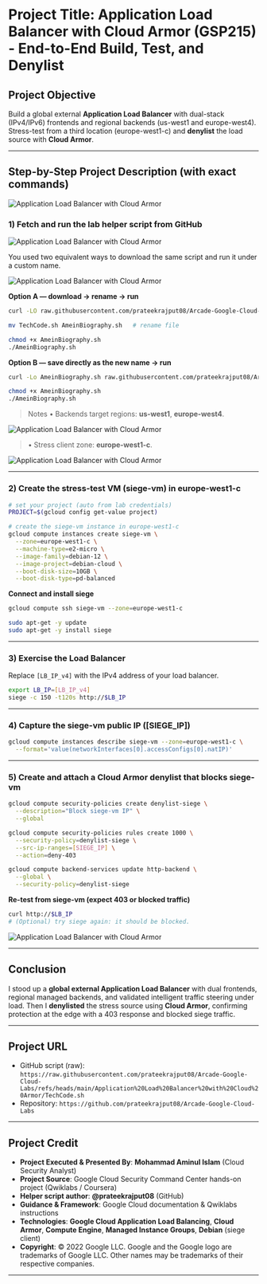 # Project Title: Application Load Balancer with Cloud Armor (GSP215) - End-to-End Build, Test, and Denylist

## Project Objective

Build a global external **Application Load Balancer** with dual-stack (IPv4/IPv6) frontends and regional backends (us-west1 and europe-west4). Stress-test from a third location (europe-west1-c) and **denylist** the load source with **Cloud Armor**.

---

## Step-by-Step Project Description (with exact commands)

![Application Load Balancer with Cloud Armor](https://github.com/aminbiography/Google-Cloud-Cybersecurity-Professional-Certificate/blob/main/bar-graph-chart-image/Application%20Load%20Balancer%20with%20Cloud%20Armor-01.jpg)

### 1) Fetch and run the lab helper script from GitHub

![Application Load Balancer with Cloud Armor](https://github.com/aminbiography/Google-Cloud-Cybersecurity-Professional-Certificate/blob/main/bar-graph-chart-image/Application%20Load%20Balancer%20with%20Cloud%20Armor-02.jpg)

You used two equivalent ways to download the same script and run it under a custom name.

![Application Load Balancer with Cloud Armor](https://github.com/aminbiography/Google-Cloud-Cybersecurity-Professional-Certificate/blob/main/bar-graph-chart-image/Application%20Load%20Balancer%20with%20Cloud%20Armor-03.jpg)

**Option A — download → rename → run**

```bash
curl -LO raw.githubusercontent.com/prateekrajput08/Arcade-Google-Cloud-Labs/refs/heads/main/Application%20Load%20Balancer%20with%20Cloud%20Armor/TechCode.sh

mv TechCode.sh AmeinBiography.sh   # rename file

chmod +x AmeinBiography.sh
./AmeinBiography.sh
```

**Option B — save directly as the new name → run**

```bash
curl -Lo AmeinBiography.sh raw.githubusercontent.com/prateekrajput08/Arcade-Google-Cloud-Labs/refs/heads/main/Application%20Load%20Balancer%20with%20Cloud%20Armor/TechCode.sh

chmod +x AmeinBiography.sh
./AmeinBiography.sh
```

> Notes
> • Backends target regions: **us-west1**, **europe-west4**.


![Application Load Balancer with Cloud Armor](https://github.com/aminbiography/Google-Cloud-Cybersecurity-Professional-Certificate/blob/main/bar-graph-chart-image/Application%20Load%20Balancer%20with%20Cloud%20Armor-04.jpg)


> • Stress client zone: **europe-west1-c**.

![Application Load Balancer with Cloud Armor](https://github.com/aminbiography/Google-Cloud-Cybersecurity-Professional-Certificate/blob/main/bar-graph-chart-image/Application%20Load%20Balancer%20with%20Cloud%20Armor-05.jpg)

---

### 2) Create the stress-test VM (siege-vm) in europe-west1-c

```bash
# set your project (auto from lab credentials)
PROJECT=$(gcloud config get-value project)

# create the siege-vm instance in europe-west1-c
gcloud compute instances create siege-vm \
  --zone=europe-west1-c \
  --machine-type=e2-micro \
  --image-family=debian-12 \
  --image-project=debian-cloud \
  --boot-disk-size=10GB \
  --boot-disk-type=pd-balanced
```

**Connect and install siege**

```bash
gcloud compute ssh siege-vm --zone=europe-west1-c

sudo apt-get -y update
sudo apt-get -y install siege
```

---

### 3) Exercise the Load Balancer

Replace `[LB_IP_v4]` with the IPv4 address of your load balancer.

```bash
export LB_IP=[LB_IP_v4]
siege -c 150 -t120s http://$LB_IP
```

---

### 4) Capture the siege-vm public IP ([SIEGE_IP])

```bash
gcloud compute instances describe siege-vm --zone=europe-west1-c \
  --format='value(networkInterfaces[0].accessConfigs[0].natIP)'
```

---

### 5) Create and attach a Cloud Armor denylist that blocks siege-vm

```bash
gcloud compute security-policies create denylist-siege \
  --description="Block siege-vm IP" \
  --global

gcloud compute security-policies rules create 1000 \
  --security-policy=denylist-siege \
  --src-ip-ranges=[SIEGE_IP] \
  --action=deny-403

gcloud compute backend-services update http-backend \
  --global \
  --security-policy=denylist-siege
```

**Re-test from siege-vm (expect 403 or blocked traffic)**

```bash
curl http://$LB_IP
# (Optional) try siege again: it should be blocked.
```

![Application Load Balancer with Cloud Armor](https://github.com/aminbiography/Google-Cloud-Cybersecurity-Professional-Certificate/blob/main/bar-graph-chart-image/Application%20Load%20Balancer%20with%20Cloud%20Armor-06.jpg)

---

## Conclusion

I stood up a **global external Application Load Balancer** with dual frontends, regional managed backends, and validated intelligent traffic steering under load. Then I **denylisted** the stress source using **Cloud Armor**, confirming protection at the edge with a 403 response and blocked siege traffic.

---

## Project URL

* GitHub script (raw):
  `https://raw.githubusercontent.com/prateekrajput08/Arcade-Google-Cloud-Labs/refs/heads/main/Application%20Load%20Balancer%20with%20Cloud%20Armor/TechCode.sh`
* Repository:
  `https://github.com/prateekrajput08/Arcade-Google-Cloud-Labs`

---

## Project Credit  
- **Project Executed & Presented By**: **Mohammad Aminul Islam** (Cloud Security Analyst)  
- **Project Source**: Google Cloud Security Command Center hands-on project (Qwiklabs / Coursera)
- **Helper script author**: **@prateekrajput08** (GitHub) 
- **Guidance & Framework**: Google Cloud documentation & Qwiklabs instructions
- **Technologies**: **Google Cloud Application Load Balancing**, **Cloud Armor**, **Compute Engine**, **Managed Instance Groups**, **Debian** (siege client)
- **Copyright**: © 2022 Google LLC. Google and the Google logo are trademarks of Google LLC. Other names may be trademarks of their respective companies.  

---
